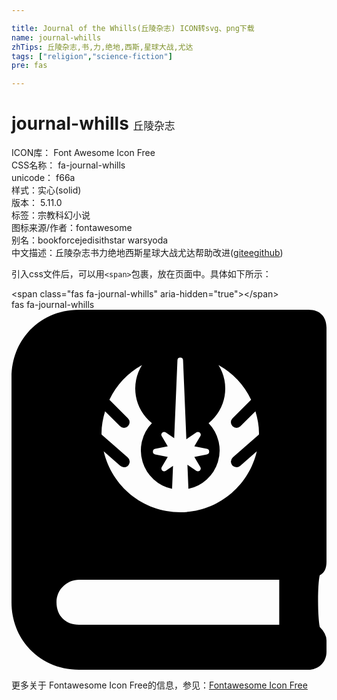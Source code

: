 ```yaml
---

title: Journal of the Whills(丘陵杂志) ICON转svg、png下载
name: journal-whills
zhTips: 丘陵杂志,书,力,绝地,西斯,星球大战,尤达
tags: ["religion","science-fiction"]
pre: fas

---
```


# journal-whills  <small style="font-size: 60%;font-weight: 100">丘陵杂志</small>


<div class="detail-page">
<p>
<span>
ICON库：
<span class="badge-secondary badge">Font Awesome Icon Free</span> 
</span>
<br/>
<span>
CSS名称：
<span class="badge-secondary badge">fa-journal-whills</span> 
</span>
<br/>
<span>
unicode：
<span class="badge-secondary badge">f66a</span> 
<copy-btn content='f66a' btn-title=""></copy-btn>
<copy-btn :content='String.fromCodePoint(parseInt("f66a", 16))' btn-title="复制U"></copy-btn>
</span><br/><span>样式：<span class="badge-light badge">实心(solid)</span></span>
<br/>
<span>
版本：
<span class="badge-secondary badge">5.11.0</span> 
</span><br/><span>标签：<span class="badge-light badge"><router-link to="/tags/religion.html">宗教</router-link></span><span class="badge-light badge"><router-link to="/tags/science-fiction.html">科幻小说</router-link></span></span>
<br/>
<span>图标来源/作者：<span class="badge-light badge">fontawesome</span></span> 
<br/>
<span>别名：<span class="badge-light badge">book</span><span class="badge-light badge">force</span><span class="badge-light badge">jedi</span><span class="badge-light badge">sith</span><span class="badge-light badge">star wars</span><span class="badge-light badge">yoda</span></span><br/><span class="zh-detail">中文描述：<span class="badge-primary badge">丘陵杂志</span><span class="badge-primary badge">书</span><span class="badge-primary badge">力</span><span class="badge-primary badge">绝地</span><span class="badge-primary badge">西斯</span><span class="badge-primary badge">星球大战</span><span class="badge-primary badge">尤达</span><span class="help-link"><span>帮助改进</span>(<a href="https://gitee.com/liuwave/icon-helper/edit/master/json/fontawesome/solid/journal-whills.json" target="_blank" rel="noopener noreferrer">gitee</a><a href="https://github.com/liuwave/icon-helper/edit/master/json/fontawesome/solid/journal-whills.json" target="_blank" rel="noopener noreferrer">github</a></span>)</span><br/>
</p>
</div>
<div class="alert alert-dark">
  <i class="fas fa-journal-whills fa-xs"></i>
  <i class="fas fa-journal-whills fa-sm"></i>
  <i class="fas fa-journal-whills fa-lg"></i>
  <i class="fas fa-journal-whills fa-2x"></i>
  <i class="fas fa-journal-whills fa-3x"></i>
  <i class="fas fa-journal-whills fa-5x"></i>
  <i class="fas fa-journal-whills fa-7x"></i>
</div>
<div>
  <p>引入css文件后，可以用<code>&lt;span&gt;</code>包裹，放在页面中。具体如下所示：    
  </p>
  <div class="alert alert-primary" style="font-size: 14px">
    &lt;span class="fas fa-journal-whills" aria-hidden="true"&gt;&lt;/span&gt;
    <copy-btn content='<span class="fas fa-journal-whills" aria-hidden="true"></span>'></copy-btn>
  </div>
  <div class="alert alert-secondary">
    <i class="fas fa-journal-whills"
    style="font-size: 24px"
    aria-hidden="true"></i> fas fa-journal-whills
    <copy-btn content="fas fa-journal-whills" btn-title="复制图标名称"></copy-btn>
  </div>
</div>
<div id="svg" class="svg-wrap">
<svg xmlns="http://www.w3.org/2000/svg" viewBox="0 0 448 512"><path d="M438.40625,377.59375c-3.20313,12.8125-3.20313,57.60937,0,73.60937Q447.9922,460.78907,448,470.40625v16c0,16-12.79688,25.59375-25.59375,25.59375H96c-54.40625,0-96-41.59375-96-96V96C0,41.59375,41.59375,0,96,0H422.40625C438.40625,0,448,9.59375,448,25.59375v332.8125Q448,372.79688,438.40625,377.59375ZM380.79688,384H96c-16,0-32,12.79688-32,32s12.79688,32,32,32H380.79688ZM128.01562,176.01562c0,.51563.14063.98438.14063,1.5l37.10937,32.46876A7.99954,7.99954,0,0,1,160,224h-.01562a9.17678,9.17678,0,0,1-5.25-1.98438L131.14062,201.375C142.6875,250.95312,186.90625,288,240,288s97.3125-37.04688,108.875-86.625l-23.59375,20.64062a8.02516,8.02516,0,0,1-5.26563,1.96876H320a9.14641,9.14641,0,0,1-6.01562-2.71876A9.26508,9.26508,0,0,1,312,216a9.097,9.097,0,0,1,2.73438-6.01562l37.10937-32.46876c.01563-.53124.15625-1,.15625-1.51562,0-11.04688-2.09375-21.51562-5.06251-31.59375l-21.26562,21.25a8.00467,8.00467,0,0,1-11.32812-11.3125l26.42187-26.40625a111.81517,111.81517,0,0,0-46.35937-49.26562,63.02336,63.02336,0,0,1-14.0625,82.64062A55.83846,55.83846,0,0,1,251.625,254.73438l-1.42188-34.28126,12.67188,8.625a3.967,3.967,0,0,0,2.25.6875,3.98059,3.98059,0,0,0,3.43749-6.03124l-8.53124-14.3125,17.90625-3.71876a4.00647,4.00647,0,0,0,0-7.84374l-17.90625-3.71876,8.53124-14.3125a3.98059,3.98059,0,0,0-3.43749-6.03124,4.726,4.726,0,0,0-2.25.67187L248.6875,184.125,244,71.82812a4.00386,4.00386,0,0,0-8,0l-4.625,110.8125-12-8.15624a4.003,4.003,0,0,0-5.68751,5.35937l8.53126,14.3125L204.3125,197.875a3.99686,3.99686,0,0,0,0,7.82812l17.90625,3.73438-8.53126,14.29688a4.72469,4.72469,0,0,0-.56249,2.04687,4.59547,4.59547,0,0,0,1.25,2.90625,4.01059,4.01059,0,0,0,2.75,1.09375,4.09016,4.09016,0,0,0,2.25-.6875l10.35937-7.04687L228.375,254.76562a55.86414,55.86414,0,0,1-28.71875-93.45312,63.01119,63.01119,0,0,1-14.04688-82.65625,111.93158,111.93158,0,0,0-46.375,49.26563l26.42187,26.42187a7.99917,7.99917,0,0,1-11.3125,11.3125l-21.26563-21.26563C130.09375,154.48438,128,164.95312,128.01562,176.01562Z"/></svg>
</div>
<detail full-name='fa-journal-whills'></detail>
    
<div><p>更多关于  Fontawesome Icon Free的信息，参见：<a target="_blank" href="https://iconhelper.cn/fontawesome.html">Fontawesome Icon Free</a>
</p></div>
